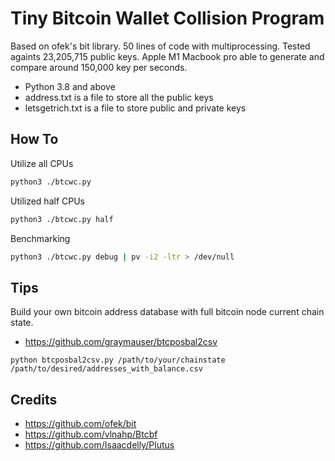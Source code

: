# Tiny Bitcoin Wallet Collision Program

Based on ofek's bit library. 50 lines of code with multiprocessing. Tested againts 23,205,715 public keys. Apple M1 Macbook pro able to generate and compare around 150,000 key per seconds. 

- Python 3.8 and above
- address.txt is a file to store all the public keys
- letsgetrich.txt is a file to store public and private keys 

## How To
Utilize all CPUs
```bash
python3 ./btcwc.py
```

Utilized half CPUs
```bash
python3 ./btcwc.py half
```

Benchmarking 
```bash
python3 ./btcwc.py debug | pv -i2 -ltr > /dev/null
```

## Tips
Build your own bitcoin address database with full bitcoin node current chain state.
- https://github.com/graymauser/btcposbal2csv
```
python btcposbal2csv.py /path/to/your/chainstate /path/to/desired/addresses_with_balance.csv
```


## Credits
- https://github.com/ofek/bit
- https://github.com/vlnahp/Btcbf
- https://github.com/Isaacdelly/Plutus
